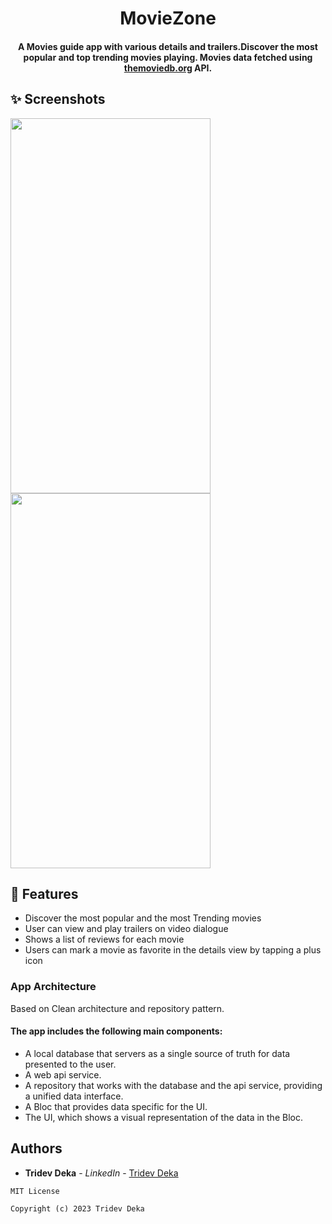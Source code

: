 <h1 align="center">MovieZone</h1>
<h4 align="center">
	A Movies guide app with various details and trailers.Discover the most popular and top trending movies playing. Movies data fetched using <a href="https://www.themoviedb.org/">themoviedb.org</a> API.
</h4>

  


## ✨ Screenshots

<img src="https://github.com/tridevdeka/MovieZone-Flutter/assets/49573131/4cfb2463-4ef4-48a7-9122-71280b9890b2)" width="320" height="600"> 

<img src="https://github.com/tridevdeka/MovieZone-Flutter/assets/49573131/78fe03f0-e50c-4fea-809c-358fc2d4f32d" width="320" height="600"> 





## 🌟 Features
*   Discover the most popular and the most Trending movies
*   User can view and play trailers on video dialogue
*   Shows a list of reviews for each movie
*   Users can mark a movie as favorite in the details view by tapping a plus icon 


### App Architecture 
Based on Clean architecture and repository pattern.

#### The app includes the following main components:

* A local database that servers as a single source of truth for data presented to the user. 
* A web api service.
* A repository that works with the database and the api service, providing a unified data interface.
* A Bloc that provides data specific for the UI.
* The UI, which shows a visual representation of the data in the Bloc.


## Authors

* **Tridev Deka** - *LinkedIn* - [Tridev Deka](https://www.linkedin.com/in/tridev-deka/)

```
MIT License

Copyright (c) 2023 Tridev Deka
```

